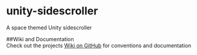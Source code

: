 # unity-sidescroller  
A space themed Unity sidescroller  

##Wiki and Documentation  
Check out the projects [Wiki on GitHub](https://github.com/JanGross/unity-sidescroller/wiki) for conventions and documentation
